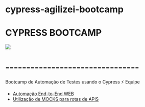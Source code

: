 # cypress-agilizei-bootcamp
<h1>CYPRESS BOOTCAMP</h1>

![](https://media.giphy.com/media/hrRJ41JB2zlgZiYcCw/giphy.gif)

<h1>--------------------------------</h1>
Bootcamp de Automação de Testes usando o Cypress ⚡️
Equipe <a rel="Agilizei" href=”https://agilizei.com/”>

- Automação End-to-End WEB
- Utilização de MOCKS para rotas de APIS

